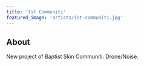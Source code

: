```yaml
---
title: 'Ist Communiti'
featured_image: 'artists/ist-communiti.jpg'
---
```


## About

New project of Baptist Skin Communiti.
Drone/Noise.
